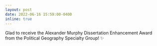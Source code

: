 ```yaml
---
layout: post
date: 2022-06-16 15:59:00-0400
inline: true
---
```


Glad to receive the Alexander Murphy Dissertation Enhancement Award from the Political Geography Specialty Group!  :sparkles:
